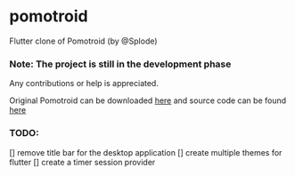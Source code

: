 # pomotroid

Flutter clone of Pomotroid (by @Splode) 

### Note: The project is still in the development phase

Any contributions or help is appreciated.

Original Pomotroid can be downloaded [here](https://splode.github.io/pomotroid/) and source code can be found [here](https://github.com/Splode/pomotroid)

### TODO:

[] remove title bar for the desktop application
[] create multiple themes for flutter
[] create a timer session provider
